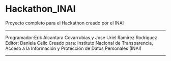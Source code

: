 # Hackathon_INAI
Proyecto completo para el Hackathon creado por el INAI

---

Programador:Erik Alcantara Covarrubias y Jose Uriel Ramirez Rodriguez
Editor: Daniela Celic
Creado para: Instituto Nacional de Transparencia, Acceso a la Información y Protección de Datos Personales (INAI) 

---
